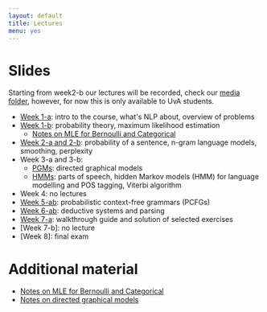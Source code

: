 ```yaml
---
layout: default
title: Lectures
menu: yes
---
```


# Slides

Starting from week2-b our lectures will be recorded, check our [media folder](https://webcolleges.uva.nl/Mediasite/Catalog/Full/bd8791b033c84c86a7ca338b0b79e88f21), however, for now this is only available to UvA students. 

* [Week 1-a](lectures/week1-a.pdf): intro to the course, what's NLP about, overview of problems
* [Week 1-b](lectures/week1-b.pdf): probability theory, maximum likelihood estimation 
    * [Notes on MLE for Bernoulli and Categorical](//github.com/wilkeraziz/notes/blob/master/machine-learning/MLE/main.pdf)
* [Week 2-a and 2-b](lectures/week2-a.pdf): probability of a sentence, n-gram language models, smoothing, perplexity 
* Week 3-a and 3-b:
    * [PGMs](lectures/pgms.pdf): directed graphical models
    * [HMMs](lectures/week3-a.pdf): parts of speech, hidden Markov models (HMM) for language modelling and POS tagging, Viterbi algorithm
* Week 4: no lectures
* [Week 5-ab](lectures/week5-a.pdf): probabilistic context-free grammars (PCFGs)
* [Week 6-ab](lectures/week5-b.pdf): deductive systems and parsing
* [Week 7-a](exercises/guidetoexam.pdf): walkthrough guide and solution of selected exercises
* [Week 7-b]: no lecture
* [Week 8]: final exam

# Additional material

* [Notes on MLE for Bernoulli and Categorical](//github.com/wilkeraziz/notes/blob/master/machine-learning/MLE/main.pdf)
* [Notes on directed graphical models](//github.com/wilkeraziz/notes/blob/master/machine-learning/PGM/main.pdf)
